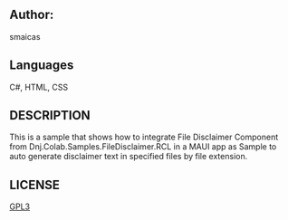 ## Author:
smaicas

## Languages
C#, HTML, CSS

## DESCRIPTION
This is a sample that shows how to integrate File Disclaimer Component from Dnj.Colab.Samples.FileDisclaimer.RCL
in a MAUI app as Sample to auto generate disclaimer text in specified files by file extension.

## LICENSE
[GPL3](https://github.com/smaicas-org/Dnj.Colab/blob/dev/LICENSE)